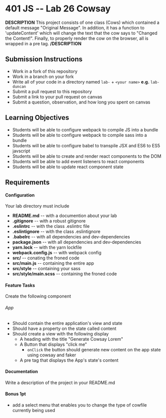 401 JS --  Lab 26 Cowsay
===
****DESCRIPTION****
This project consists of one class (Cows) which contained a default message "Original Message". In addition, it has a function to 'updateContent' which will change the text that the cow says to "Changed the Content!". Finally, to properly render the cow on the browser, all is wrapped in a pre tag.
****/DESCRIPTION**** 

## Submission Instructions
  * Work in a fork of this repository
  * Work in a branch on your fork
  * Write all of your code in a directory named `lab-` + `<your name>` **e.g.** `lab-duncan`
  * Submit a pull request to this repository
  * Submit a link to your pull request on canvas
  * Submit a question, observation, and how long you spent on canvas  

## Learning Objectives  
* Students will be able to configure webpack to compile JS into a bundle
* Students will be able to configure webpack to compile sass into a bundle
* Students will be able to configure babel to transpile JSX and ES6 to ES5 javscript
* Students will be able to create and render react components to the DOM
* Students will be able to add event listeners to react components
* Students will be able to update react component state

## Requirements  
#### Configuration  
Your lab directory must include  
* **README.md** -- with a documention about your lab
* **.gitignore** -- with a robust gitignore
* **.eslintrc** -- with the class .eslintrc file
* **.eslintignore** -- with the class .eslintignore
* **.babelrc** -- with all dependencies and dev-dependencies
* **package.json** -- with all dependencies and dev-dependencies
* **yarn.lock** -- with the yarn lockfile
* **webpack.config.js** -- with webpack config
* **src/** -- conating the froned code
* **src/main.js** -- containing the entire app
* **src/style** -- containing your sass
* **src/style/main.scss** -- containing the froned code

#### Feature Tasks  
Create the following component
###### App
* Should contain the entire application's view and state
* Should have a property on the state called content
* Should create a view with the following display
  * A heading with the title "Generate Cowsay Lorem"
  * A Button that displays "click me"
    * `onClick` the button should generate new content on the app state using cowsay and faker
  * A pre tag that displays the App's state's content

####  Documentation  
Write a description of the project in your README.md

#### Bonus 1pt
* add a select menu that enables you to change the type of cowfile currently being used
